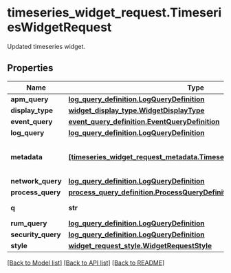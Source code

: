 # timeseries_widget_request.TimeseriesWidgetRequest

Updated timeseries widget.
## Properties
Name | Type | Description | Notes
------------ | ------------- | ------------- | -------------
**apm_query** | [**log_query_definition.LogQueryDefinition**](LogQueryDefinition.md) |  | [optional] 
**display_type** | [**widget_display_type.WidgetDisplayType**](WidgetDisplayType.md) |  | [optional] 
**event_query** | [**event_query_definition.EventQueryDefinition**](EventQueryDefinition.md) |  | [optional] 
**log_query** | [**log_query_definition.LogQueryDefinition**](LogQueryDefinition.md) |  | [optional] 
**metadata** | [**[timeseries_widget_request_metadata.TimeseriesWidgetRequestMetadata]**](TimeseriesWidgetRequestMetadata.md) | Used to define expression aliases. | [optional] 
**network_query** | [**log_query_definition.LogQueryDefinition**](LogQueryDefinition.md) |  | [optional] 
**process_query** | [**process_query_definition.ProcessQueryDefinition**](ProcessQueryDefinition.md) |  | [optional] 
**q** | **str** | Widget query. | [optional] 
**rum_query** | [**log_query_definition.LogQueryDefinition**](LogQueryDefinition.md) |  | [optional] 
**security_query** | [**log_query_definition.LogQueryDefinition**](LogQueryDefinition.md) |  | [optional] 
**style** | [**widget_request_style.WidgetRequestStyle**](WidgetRequestStyle.md) |  | [optional] 

[[Back to Model list]](README.md#documentation-for-models) [[Back to API list]](README.md#documentation-for-api-endpoints) [[Back to README]](README.md)


